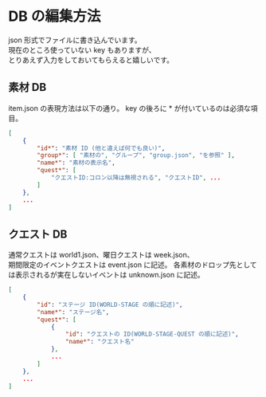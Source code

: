 # DB の編集方法
json 形式でファイルに書き込んでいます。  
現在のところ使っていない key もありますが、  
とりあえず入力をしておいてもらえると嬉しいです。  

## 素材 DB
item.json の表現方法は以下の通り。
key の後ろに * が付いているのは必須な項目。
```json
[
    {
        "id*": "素材 ID (他と違えば何でも良い)",
        "group*": [ "素材の", "グループ", "group.json", "を参照" ],
        "name*": "素材の表示名",
        "quest*": [
            "クエストID:コロン以降は無視される", "クエストID", ...
        ]
    },
    ...
]
```

## クエスト DB
通常クエストは world1.json、曜日クエストは week.json、  
期間限定のイベントクエストは event.json に記述。
各素材のドロップ先としては表示されるが実在しないイベントは unknown.json に記述。  
```world.json
[
    {
        "id": "ステージ ID(WORLD-STAGE の順に記述)",
        "name*": "ステージ名",
        "quest*": [
            {
                "id": "クエストの ID(WORLD-STAGE-QUEST の順に記述)",
                "name*": "クエスト名"
            },
            ...
        ]
    },
    ...
]
```

